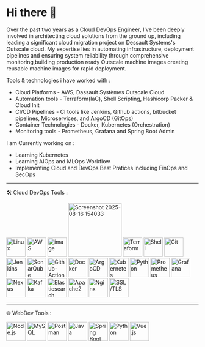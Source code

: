 # Hi there 👋

Over the past two years as a Cloud DevOps Engineer, I've been deeply involved in architecting cloud solutions from the ground up, including leading a significant cloud migration project on Dessault Systems's Outscale cloud. My expertise lies in automating infrastructure, deployment pipelines and ensuring system reliability through comprehensive monitoring,building production ready Outscale machine images creating reusable machine images for rapid deployment. 

Tools & technologies i have worked with :

- Cloud Platforms  - AWS, Dassault Systèmes Outscale Cloud 
- Automation tools - Terraform(IaC), Shell Scripting, Hashicorp Packer & Cloud Init           
- CI/CD Pipelines  -  CI tools like Jenkins, Github actions, bitbucket pipelines, Microservices, and  ArgoCD (GitOps)
- Container Technologies - Docker, Kubernetes (Orchestration)
- Monitoring tools - Prometheus, Grafana and Spring Boot Admin

I am Currently working on :

- Learning Kubernetes
- Learning AIOps and MLOps Workflow
- Implementing Cloud and DevOps Best Pratices including FinOps and SecOps


---

🛠️ Cloud DevOps Tools :



<p align="left">
  <img src="https://cdn.jsdelivr.net/gh/devicons/devicon/icons/linux/linux-original.svg" alt="Linux" width="50" height="50"/>
  <img src="https://upload.wikimedia.org/wikipedia/commons/9/93/Amazon_Web_Services_Logo.svg" alt="AWS" width="50" height="50"/>
  <img width="50" height="50" alt="image" src="https://github.com/user-attachments/assets/e7b18ec0-8978-4059-913b-261a8500d2ea" />
  <img width="140" height="140" alt="Screenshot 2025-08-16 154033" src="https://github.com/user-attachments/assets/093c73dc-40c5-4a88-8d0a-6661365aa9df" />
  <img src="https://www.vectorlogo.zone/logos/terraformio/terraformio-icon.svg" alt="Terraform" width="50" height="50"/>
  <img src="https://www.vectorlogo.zone/logos/gnu_bash/gnu_bash-icon.svg" alt="Shell" width="50" height="50"/>
  <img src="https://cdn.jsdelivr.net/gh/devicons/devicon/icons/git/git-original.svg" alt="Git" width="50" height="50"/>
  <img src="https://cdn.jsdelivr.net/gh/devicons/devicon/icons/jenkins/jenkins-original.svg" alt="Jenkins" width="50" height="50"/>
  <img src="https://www.vectorlogo.zone/logos/sonarqube/sonarqube-icon.svg" alt="SonarQube" width="50" height="50"/>
  <img src="https://icon.icepanel.io/Technology/svg/GitHub-Actions.svg" alt="Github-Actions" width="50" height="50"/>
  <img src="https://cdn.jsdelivr.net/gh/devicons/devicon/icons/docker/docker-original.svg" alt="Docker" width="50" height="50"/>
  <img src="https://upload.wikimedia.org/wikipedia/commons/1/1b/Argo-logo.png" alt="ArgoCD" width="50" height="50"/>
  <img src="https://cdn.jsdelivr.net/gh/devicons/devicon/icons/kubernetes/kubernetes-plain.svg" alt="Kubernetes" width="50" height="50"/>
  <img src="https://cdn.jsdelivr.net/gh/devicons/devicon/icons/python/python-original.svg" alt="Python" width="50" height="50"/>
  <img src="https://www.vectorlogo.zone/logos/prometheusio/prometheusio-icon.svg" alt="Prometheus" width="50" height="50"/>
  <img src="https://www.vectorlogo.zone/logos/grafana/grafana-icon.svg" alt="Grafana" width="50" height="50"/>
  <img src="https://www.vectorlogo.zone/logos/sonatype/sonatype-icon.svg" alt="Nexus" width="50" height="50"/>
  <img src="https://www.vectorlogo.zone/logos/apache_kafka/apache_kafka-icon.svg" alt="Kafka" width="50" height="50"/>
  <img src="https://www.vectorlogo.zone/logos/elastic_co/elastic_co-icon.svg" alt="Elasticsearch" width="50" height="50"/>
  <img src="https://www.vectorlogo.zone/logos/apache/apache-icon.svg" alt="Apache2" width="50" height="50"/>
  <img src="https://www.vectorlogo.zone/logos/nginx/nginx-icon.svg" alt="Nginx" width="50" height="50"/>
  <img src="https://www.vectorlogo.zone/logos/letsencrypt/letsencrypt-icon.svg" alt="SSL/TLS" width="50" height="50"/>

</p>

---

🌐 WebDev Tools :


<p align="left">
  <img src="https://nodejs.org/static/logos/nodejsLight.svg" alt="Node.js" width="50" height="50"/>
  <img src="https://cdn.jsdelivr.net/gh/devicons/devicon/icons/mysql/mysql-original.svg" alt="MySQL" width="50" height="50"/>
  <img src="https://www.vectorlogo.zone/logos/getpostman/getpostman-icon.svg" alt="Postman" width="50" height="50"/>
  <img src="https://cdn.jsdelivr.net/gh/devicons/devicon/icons/java/java-original.svg" alt="Java" width="50" height="50"/>
  <img src="https://www.vectorlogo.zone/logos/springio/springio-icon.svg" alt="Spring Boot" width="50" height="50"/>
  <img src="https://cdn.jsdelivr.net/gh/devicons/devicon/icons/python/python-original.svg" alt="Python" width="50" height="50"/>
  <img src="https://cdn.jsdelivr.net/gh/devicons/devicon/icons/vuejs/vuejs-original.svg" alt="Vue.js" width="50" height="50"/>
</p>


